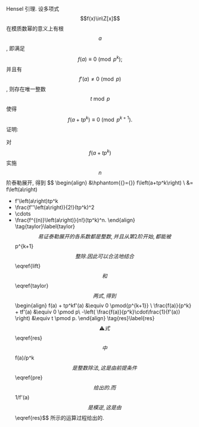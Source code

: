 Hensel 引理. 设多项式 $$f(x)\in\Z[x]$$ 在模质数幂的意义上有根 $$a$$, 即满足
$$
f(a)\equiv 0 \pmod{p^k}; \label{pre}\tag{pre}
$$
并且有 $$f'(a)\neq 0 \pmod p$$, 则存在唯一整数 $$t\bmod p$$ 使得
$$
f(a+tp^k)\equiv 0 \pmod{p^{k+1}}.\tag{lift}\label{lift}
$$
证明:

对 $$f(a+tp^k)$$ 实施 $$n$$ 阶泰勒展开, 得到
$$
\begin{align}
&\hphantom{{}={}}
f\left(a+tp^k\right) \\
&=
f\left(a\right)
+ f'\left(a\right)tp^k
+ \frac{f''\left(a\right)}{2!}(tp^k)^2
+ \cdots
+ \frac{f^{(n)}\left(a\right)}{n!}(tp^k)^n.
\end{align} \tag{taylor}\label{taylor}
$$
易证泰勒展开的各系数都是整数, 并且从第 2 阶开始, 都能被 $$p^{k+1}$$ 整除. 因此可以合法地结合 $$\eqref{lift}$$ 和 $$\eqref{taylor}$$ 两式, 得到
$$
\begin{align}
f(a) + tp^kf'(a) &\equiv 0 \pmod{p^{k+1}} \\
\frac{f(a)}{p^k} + tf'(a) &\equiv 0 \pmod  p\\
-\left(
\frac{f(a)}{p^k}\cdot\frac{1}{f'(a)}
\right) &\equiv t  \pmod p.
\end{align} \tag{res}\label{res}
$$
⚠️式 $$\eqref{res}$$ 中 $$f(a)/p^k$$ 是整数除法, 这是由前提条件 $$\eqref{pre}$$ 给出的. 而 $$1/f'(a)$$ 是模逆, 这是由 $$\eqref{res}$$ 所示的运算过程给出的.